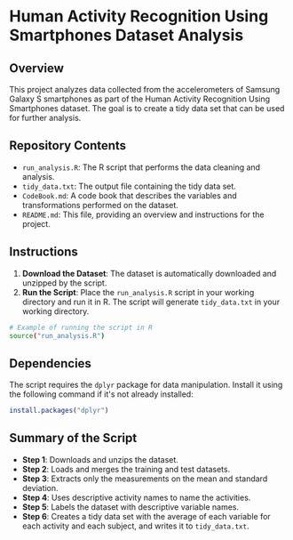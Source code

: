 
# Human Activity Recognition Using Smartphones Dataset Analysis

## Overview

This project analyzes data collected from the accelerometers of Samsung Galaxy S smartphones as part of the Human Activity Recognition Using Smartphones dataset. The goal is to create a tidy data set that can be used for further analysis.

## Repository Contents

- `run_analysis.R`: The R script that performs the data cleaning and analysis.
- `tidy_data.txt`: The output file containing the tidy data set.
- `CodeBook.md`: A code book that describes the variables and transformations performed on the dataset.
- `README.md`: This file, providing an overview and instructions for the project.

## Instructions

1. **Download the Dataset**: The dataset is automatically downloaded and unzipped by the script.
2. **Run the Script**: Place the `run_analysis.R` script in your working directory and run it in R. The script will generate `tidy_data.txt` in your working directory.

```bash
# Example of running the script in R
source("run_analysis.R")
```

## Dependencies

The script requires the `dplyr` package for data manipulation. Install it using the following command if it's not already installed:

```r
install.packages("dplyr")
```

## Summary of the Script

- **Step 1**: Downloads and unzips the dataset.
- **Step 2**: Loads and merges the training and test datasets.
- **Step 3**: Extracts only the measurements on the mean and standard deviation.
- **Step 4**: Uses descriptive activity names to name the activities.
- **Step 5**: Labels the dataset with descriptive variable names.
- **Step 6**: Creates a tidy data set with the average of each variable for each activity and each subject, and writes it to `tidy_data.txt`.
